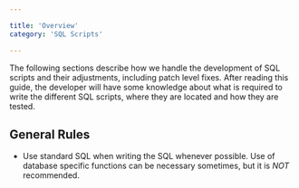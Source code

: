 ```yaml
---

title: 'Overview'
category: 'SQL Scripts'

---
```


The following sections describe how we handle the development of SQL scripts and their adjustments, including patch level fixes.
After reading this guide, the developer will have some knowledge about what is required to write the different SQL scripts, where they are located and how they are tested.   

## General Rules

* Use standard SQL when writing the SQL whenever possible. Use of database specific functions can be necessary sometimes, but it is *NOT* recommended.
